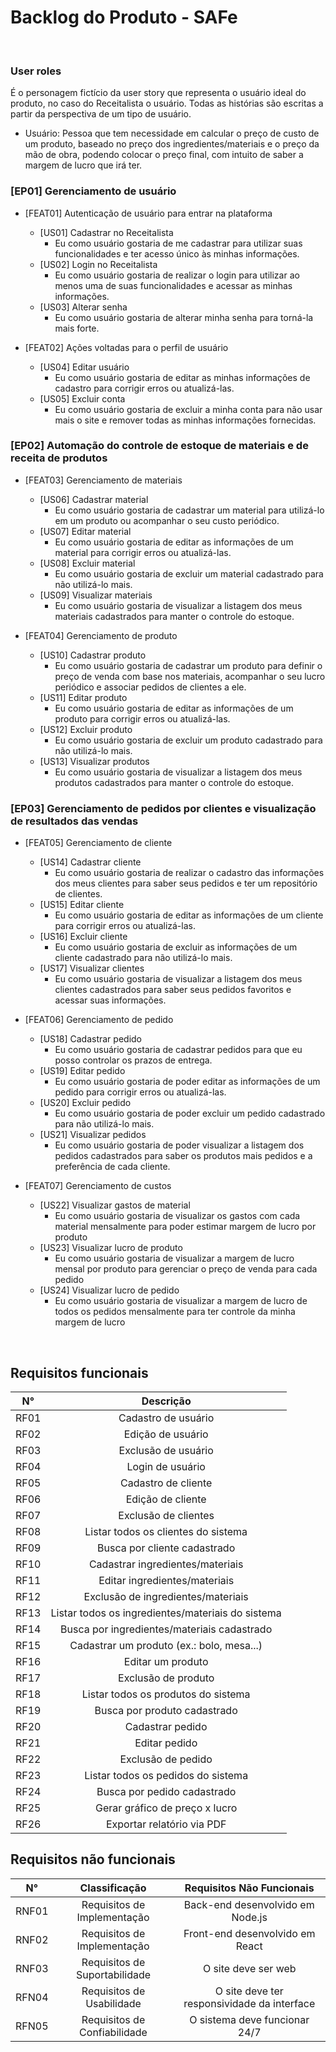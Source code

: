 # Backlog do Produto - SAFe

<br>

### User roles

É o personagem fictício da user story que representa o usuário ideal do produto, no caso do Receitalista o usuário. Todas as histórias são escritas a partir da perspectiva de um tipo de usuário.

- Usuário: Pessoa que tem necessidade em calcular o preço de custo de um produto, baseado no preço dos ingredientes/materiais e o preço da mão de obra, podendo colocar o preço final, com intuito de saber a margem de lucro que irá ter.

### [EP01] Gerenciamento de usuário

   - [FEAT01] Autenticação de usuário para entrar na plataforma
      - [US01] Cadastrar no Receitalista
         - Eu como usuário gostaria de me cadastrar para utilizar suas funcionalidades e ter acesso único às minhas informações. 
      - [US02] Login no Receitalista
         - Eu como usuário gostaria de realizar o login para utilizar ao menos uma de suas funcionalidades e acessar as minhas informações.
      - [US03] Alterar senha
         - Eu como usuário gostaria de alterar minha senha para torná-la mais forte.
   
   - [FEAT02] Ações voltadas para o perfil de usuário
      - [US04] Editar usuário
         - Eu como usuário gostaria de editar as minhas informações de cadastro para corrigir erros ou atualizá-las.
      - [US05] Excluir conta
         - Eu como usuário gostaria de excluir a minha conta para não usar mais o site e remover todas as minhas informações fornecidas.

 
### [EP02] Automação do controle de estoque de materiais e de receita de produtos
  
  - [FEAT03] Gerenciamento de materiais
      - [US06] Cadastrar material
         - Eu como usuário gostaria de cadastrar um material para utilizá-lo em um produto ou acompanhar o seu custo periódico.
      - [US07] Editar material
         - Eu como usuário gostaria de editar as informações de um material para corrigir erros ou atualizá-las.
      - [US08] Excluir material
         - Eu como usuário gostaria de excluir um material cadastrado para não utilizá-lo mais.
      - [US09] Visualizar materiais
         - Eu como usuário gostaria de visualizar a listagem dos meus materiais cadastrados para manter o controle do estoque.
  
  - [FEAT04] Gerenciamento de produto 
      - [US10] Cadastrar produto
         - Eu como usuário gostaria de cadastrar um produto para definir o preço de venda com base nos materiais, acompanhar o seu lucro periódico e associar pedidos de clientes a ele.
      - [US11] Editar produto
         - Eu como usuário gostaria de editar as informações de um produto para corrigir erros ou atualizá-las.
      - [US12] Excluir produto
         - Eu como usuário gostaria de excluir um produto cadastrado para não utilizá-lo mais.
      - [US13] Visualizar produtos
         - Eu como usuário gostaria de visualizar a listagem dos meus produtos cadastrados para manter o controle do estoque.

          
### [EP03] Gerenciamento de pedidos por clientes e visualização de resultados das vendas
  
  - [FEAT05] Gerenciamento de cliente
      - [US14] Cadastrar cliente
         - Eu como usuário gostaria de realizar o cadastro das informações dos meus clientes para saber seus pedidos e ter um repositório de clientes.
      - [US15] Editar cliente
         - Eu como usuário gostaria de editar as informações de um cliente para corrigir erros ou atualizá-las.
      - [US16] Excluir cliente
         - Eu como usuário gostaria de excluir as informações de um cliente cadastrado para não utilizá-lo mais.
      - [US17] Visualizar clientes
         - Eu como usuário gostaria de visualizar a listagem dos meus clientes cadastrados para saber seus pedidos favoritos e acessar suas informações.
  
  - [FEAT06] Gerenciamento de pedido
      - [US18] Cadastrar pedido
         - Eu como usuário gostaria de cadastrar pedidos para que eu posso controlar os prazos de entrega.
      - [US19] Editar pedido
         - Eu como usuário gostaria de poder editar as informações de um pedido para corrigir erros ou atualizá-las.
      - [US20] Excluir pedido
         - Eu como usuário gostaria de poder excluir um pedido cadastrado para não utilizá-lo mais.
      - [US21] Visualizar pedidos
         - Eu como usuário gostaria de poder visualizar a listagem dos pedidos cadastrados para saber os produtos mais pedidos e a preferência de cada cliente.
  
  - [FEAT07] Gerenciamento de custos
      - [US22] Visualizar gastos de material
         - Eu como usuário gostaria de visualizar os gastos com cada material mensalmente para poder estimar margem de lucro por produto
      - [US23] Visualizar lucro de produto
         - Eu como usuário gostaria de visualizar a margem de lucro mensal por produto para gerenciar o preço de venda para cada pedido
      - [US24] Visualizar lucro de pedido
         - Eu como usuário gostaria de visualizar a margem de lucro de todos os pedidos mensalmente para ter controle da minha margem de lucro
<br>

## Requisitos funcionais

| N°  | Descrição |
| :-: | :-----------: | 
| RF01 | Cadastro de usuário |
| RF02 | Edição de usuário |
| RF03 | Exclusão de usuário | 
| RF04 | Login de usuário | 
| RF05 | Cadastro de cliente |
| RF06 | Edição de cliente |
| RF07 | Exclusão de clientes |
| RF08 | Listar todos os clientes do sistema |
| RF09 | Busca por cliente cadastrado |
| RF10 | Cadastrar ingredientes/materiais |
| RF11 | Editar ingredientes/materiais |
| RF12 | Exclusão de ingredientes/materiais |
| RF13 | Listar todos os ingredientes/materiais do sistema |
| RF14 | Busca por ingredientes/materiais cadastrado |
| RF15 | Cadastrar um produto (ex.: bolo, mesa...) |
| RF16 | Editar um produto |
| RF17 | Exclusão de produto |
| RF18 | Listar todos os produtos do sistema |
| RF19 | Busca por produto cadastrado |
| RF20 | Cadastrar pedido |
| RF21 | Editar pedido |
| RF22 | Exclusão de pedido |
| RF23 | Listar todos os pedidos do sistema |
| RF24 | Busca por pedido cadastrado |
| RF25 | Gerar gráfico de preço x lucro |
| RF26 | Exportar relatório via PDF |

## Requisitos não funcionais

N° | Classificação | Requisitos Não Funcionais
:---------: |  :-------: |  :-------:
RNF01 | Requisitos de Implementação | Back-end desenvolvido em Node.js
RNF02 | Requisitos de Implementação | Front-end desenvolvido em React
RNF03 | Requisitos de Suportabilidade | O site deve ser web
RFN04 | Requisitos de Usabilidade | O site deve ter responsividade da interface
RFN05 | Requisitos de Confiabilidade | O sistema deve funcionar 24/7

<br>
